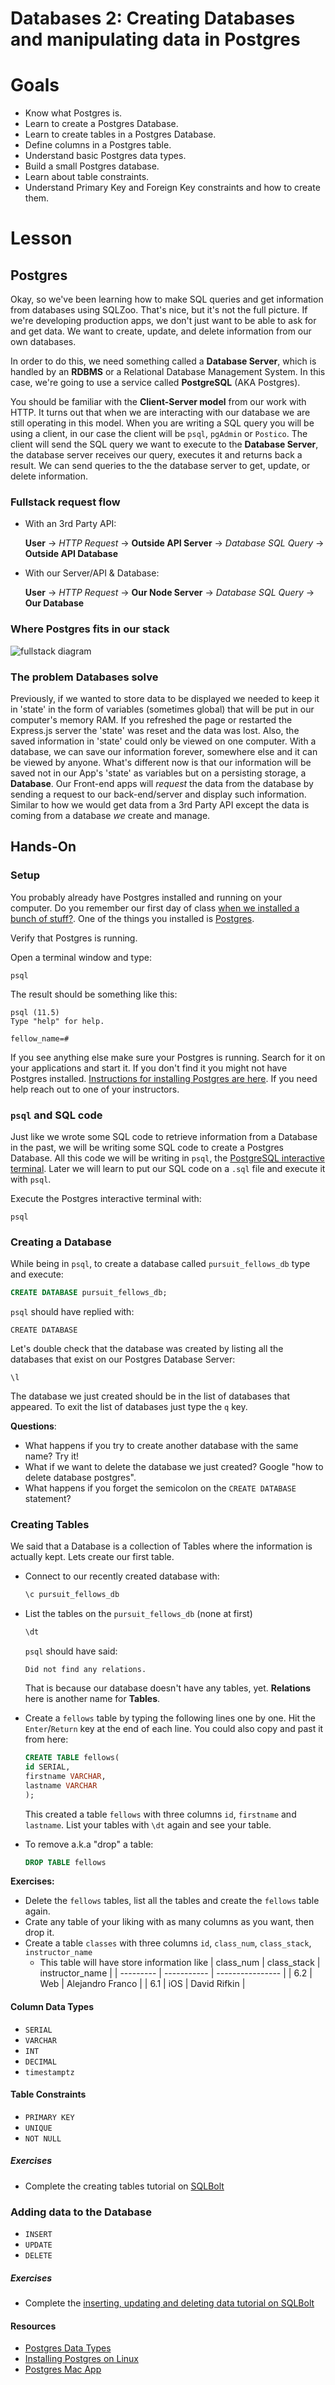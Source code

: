 # Databases 2: Creating Databases and manipulating data in Postgres

# Goals

- Know what Postgres is.
- Learn to create a Postgres Database.
- Learn to create tables in a Postgres Database.
- Define columns in a Postgres table.
- Understand basic Postgres data types.
- Build a small Postgres database.
- Learn about table constraints.
- Understand Primary Key and Foreign Key constraints and how to create them.

# Lesson

## Postgres

Okay, so we've been learning how to make SQL queries and get information from databases using SQLZoo. That's nice, but it's not the full picture. If we're developing production apps, we don't just want to be able to ask for and get data. We want to create, update, and delete information from our own databases.

In order to do this, we need something called a **Database Server**, which is handled by an **RDBMS** or a Relational Database Management System. In this case, we're going to use a service called **PostgreSQL** (AKA Postgres).

You should be familiar with the **Client-Server model** from our work with HTTP. It turns out that when we are interacting with our database we are still operating in this model. When you are writing a SQL query you will be using a client, in our case the client will be `psql`, `pgAdmin` or `Postico`. The client will send the SQL query we want to execute to the **Database Server**, the database server receives our query, executes it and returns back a result. We can send queries to the the database server to get, update, or delete information. 

### Fullstack request flow 

* With an 3rd Party API:

  **User** -> _HTTP Request_ -> **Outside API Server** -> _Database SQL Query_ -> **Outside API Database**

* With our Server/API & Database:

  **User** -> _HTTP Request_ -> **Our Node Server** -> _Database SQL Query_ -> **Our Database**

### Where Postgres fits in our stack
![fullstack diagram](./assets/fullstack_diagram.png)

### The problem Databases solve

Previously, if we wanted to store data to be displayed we needed to keep it in 'state' in the form of variables (sometimes global) that will be put in our computer's memory RAM. If you refreshed the page or restarted the Express.js server the 'state' was reset and the data was lost. Also, the saved information in 'state' could only be viewed on one computer. With a database, we can save our information forever, somewhere else and it can be viewed by anyone. What's different now is that our information will be saved not in our App's 'state' as variables but on a persisting storage, a **Database**. Our Front-end apps will _request_ the data from the database by sending a request to our back-end/server and display such information. Similar to how we would get data from a 3rd Party API except the data is coming from a database _we_ create and manage.

## Hands-On 

### Setup

You probably already have Postgres installed and running on your computer. Do you remember our first day of class [when we installed a bunch of stuff?](https://github.com/joinpursuit/Pursuit-Core-Web/blob/master/fundamentals/local_environment/README.md). One of the things you installed is [Postgres](https://github.com/joinpursuit/Pursuit-Core-Web/blob/master/fundamentals/local_environment/README.md#postgresql).

Verify that Postgres is running. 

Open a terminal window and type:

```
psql
```

The result should be something like this:

```
psql (11.5)
Type "help" for help.

fellow_name=# 
```

If you see anything else make sure your Postgres is running. Search for it on your applications and start it. If you don't find it you might not have Postgres installed. [Instructions for installing Postgres are here](https://github.com/joinpursuit/Pursuit-Core-Web/blob/master/fundamentals/local_environment/README.md#postgresql). If you need help reach out to one of your instructors.

### `psql` and SQL code
Just like we wrote some SQL code to retrieve information from a Database in the past, we will be writing some SQL code to create a Postgres Database.
All this code we will be writing in `psql`, the [PostgreSQL interactive terminal](https://www.postgresql.org/docs/9.3/app-psql.html). Later we will learn to put our SQL code on a `.sql` file and execute it with `psql`.

Execute the Postgres interactive terminal with:

```
psql
```

### Creating a Database
While being in `psql`, to create a database called `pursuit_fellows_db` type and execute:

```sql
CREATE DATABASE pursuit_fellows_db;
```

`psql` should have replied with:

```
CREATE DATABASE
```

Let's double check that the database was created by listing all the databases that exist on our Postgres Database Server:
```
\l
```
The database we just created should be in the list of databases that appeared. To exit the list of databases just type the `q` key.

**Questions**:
* What happens if you try to create another database with the same name? Try it!
* What if we want to delete the database we just created? Google "how to delete database postgres".
* What happens if you forget the semicolon on the `CREATE DATABASE` statement?

### Creating Tables
We said that a Database is a collection of Tables where the information is actually kept. Lets create our first table. 

* Connect to our recently created database with:
  ```sql
  \c pursuit_fellows_db
  ```
* List the tables on the `pursuit_fellows_db` (none at first)
  ```sql
  \dt
  ```

  `psql` should have said:
  ```
  Did not find any relations.
  ```
  That is because our database doesn't have any tables, yet. **Relations** here is another name for **Tables**.

* Create a `fellows` table by typing the following lines one by one. Hit the `Enter`/`Return` key at the end of each line. You could also copy and past it from here:
  ```sql
  CREATE TABLE fellows(
  id SERIAL,
  firstname VARCHAR,
  lastname VARCHAR
  );
  ```
  This created a table `fellows` with three columns `id`, `firstname` and `lastname`. List your tables with `\dt` again and see your table.

* To remove a.k.a "drop" a table:
  ```sql
  DROP TABLE fellows
  ```

**Exercises:**
* Delete the `fellows` tables, list all the tables and create the `fellows` table again.
* Crate any table of your liking with as many columns as you want, then drop it.
* Create a table `classes` with three columns `id`, `class_num`, `class_stack`, `instructor_name`
  * This table will have store information like
    | class_num | class_stack | instructor_name  |
    | --------- | ----------- | ---------------- |
    | 6.2       | Web         | Alejandro Franco |
    | 6.1       | iOS         | David Rifkin     |

#### Column Data Types
* `SERIAL`
* `VARCHAR`
* `INT`
* `DECIMAL`
* `timestamptz`

#### Table Constraints
* `PRIMARY KEY`
* `UNIQUE`
* `NOT NULL`

##### Exercises
* Complete the creating tables tutorial on [SQLBolt](https://sqlbolt.com/lesson/creating_tables)

### Adding data to the Database
* `INSERT`
* `UPDATE`
* `DELETE`

##### Exercises
* Complete the [inserting, updating and deleting data tutorial on SQLBolt](https://sqlbolt.com/lesson/inserting_rows)



#### Resources

- [Postgres Data Types](https://www.postgresql.org/docs/11/datatype.html)
- [Installing Postgres on Linux](https://www.digitalocean.com/community/tutorials/how-to-install-and-use-postgresql-on-ubuntu-16-04)
- [Postgres Mac App](https://postgresapp.com/)
